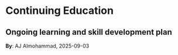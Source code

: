 # Continuing Education
Ongoing learning and skill development plan
---
**By**: AJ Almohammad, 2025-09-03
